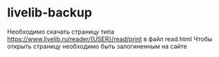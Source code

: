 # livelib-backup

Необходимо скачать страницу типа https://www.livelib.ru/reader/{USER}/read/print в файл read.html
Чтобы открыть страницу необходимо быть залогиненным на сайте
